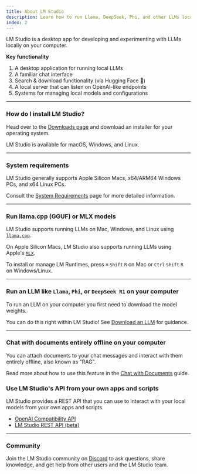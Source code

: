 ```yaml
---
title: About LM Studio
description: Learn how to run Llama, DeepSeek, Phi, and other LLMs locally with LM Studio.
index: 2
---
```


LM Studio is a desktop app for developing and experimenting with LLMs locally on your computer.

**Key functionality**

1. A desktop application for running local LLMs
2. A familiar chat interface
3. Search & download functionality (via Hugging Face 🤗)
4. A local server that can listen on OpenAI-like endpoints
5. Systems for managing local models and configurations

<hr>

### How do I install LM Studio?

Head over to the [Downloads page](/download) and download an installer for your operating system.

LM Studio is available for macOS, Windows, and Linux.

<hr>

### System requirements

LM Studio generally supports Apple Silicon Macs, x64/ARM64 Windows PCs, and x64 Linux PCs.

Consult the [System Requirements](intro/system-requirements) page for more detailed information.

<hr>

### Run llama.cpp (GGUF) or MLX models

LM Studio supports running LLMs on Mac, Windows, and Linux using [`llama.cpp`](https://github.com/ggerganov/llama.cpp).

On Apple Silicon Macs, LM Studio also supports running LLMs using Apple's [`MLX`](https://github.com/ml-explore/mlx).

To install or manage LM Runtimes, press `⌘` `Shift` `R` on Mac or `Ctrl` `Shift` `R` on Windows/Linux.

<hr>

### Run an LLM like `Llama`, `Phi`, or `DeepSeek R1` on your computer

To run an LLM on your computer you first need to download the model weights.

You can do this right within LM Studio! See [Download an LLM](basics/download-model) for guidance.

<hr>

### Chat with documents entirely offline on your computer

You can attach documents to your chat messages and interact with them entirely offline, also known as "RAG".

Read more about how to use this feature in the [Chat with Documents](basics/rag) guide.

### Use LM Studio's API from your own apps and scripts

LM Studio provides a REST API that you can use to interact with your local models from your own apps and scripts.

- [OpenAI Compatibility API](api/openai-api)
- [LM Studio REST API (beta)](api/rest-api)

<hr>

### Community

Join the LM Studio community on [Discord](https://discord.gg/aPQfnNkxGC) to ask questions, share knowledge, and get help from other users and the LM Studio team.
